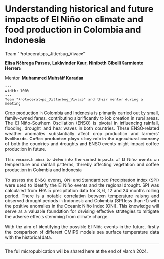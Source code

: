 # Understanding historical and future impacts of El Niño on climate and food production in Colombia and Indonesia

Team "Protoceratops_Jitterbug_Vivace"

 **Elisa Nóbrega Passos**, **Lakhvinder Kaur**, **Ninibeth Gibelli Sarmiento Herrera**

Mentor: **Muhammed Muhshif Karadan**

```{figure} team-photos/team_project12.jpeg
---
width: 100%
---
Team "Protoceratops_Jitterbug_Vivace" and their mentor during a meeting
```

<div style="text-align: justify">
Crop production in Colombia and Indonesia is primarily carried out by small, family-owned farms, contributing significantly to job creation in rural areas. The El Niño-Southern Oscillation (ENSO) is pivotal in influencing rainfall, flooding, drought, and heat waves in both countries. These ENSO-related weather anomalies substantially affect crop production and farmers' livelihoods. Coffee production plays a key role in the agricultural economy of both the countries and droughts and ENSO events might impact coffee production in future.
<br>
<br>
This research aims to delve into the varied impacts of El Niño events on temperature and rainfall patterns, thereby affecting vegetation and coffee production in Colombia and Indonesia.
<br>
<br>
To assess the ENSO events, ONI and Standardized Precipitation Index (SPI) were used to identify the El Niño events and the regional drought. SPI was calculated from ERA 5 precipitation data for 3, 6, 12 and 24 months rolling period. There is a notable correlation between temperature raising and observed drought periods in Indonesia and Colombia (SPI less than -1) with the positive anomalies in the Oceanic Niño Index (ONI). This knowledge will serve as a valuable foundation for devising effective strategies to mitigate the adverse effects stemming from climate change. 
<br>
<br>
With the aim of identifying the possible El Niño events in the future, firstly the comparison of different CMIP6 models sea surface temperature data with the historical data.
</div>

---
The full micropublication will be shared here at the end of March 2024.